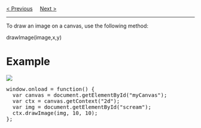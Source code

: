 <a href="/HTML/Graphics/Canvas/Text.md">&lt; Previous</a>
&nbsp;&nbsp;&nbsp;
<a href="/HTML/Graphics/Canvas/Clock/1-Main.md">Next &gt;</a>
<hr>
To draw an image on a canvas, use the following method:
<p></p>
drawImage(image,x,y)
<h1>Example</h1>
<img src="https://i.imgur.com/bvSk9bc.jpg">
<pre>
window.onload = function() {
  var canvas = document.getElementById("myCanvas");
  var ctx = canvas.getContext("2d");
  var img = document.getElementById("scream");
  ctx.drawImage(img, 10, 10);
};
</pre>
